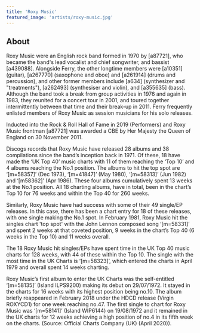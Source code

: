 ```yaml
---
title: 'Roxy Music'
featured_image: 'artists/roxy-music.jpg'
---
```


## About

Roxy Music were an English rock band formed in 1970 by [a87721], who became the band's lead vocalist and chief songwriter, and bassist [a439088]. Alongside Ferry, the other longtime members were [a10351] (guitar), [a267770] (saxophone and oboe) and [a261914] (drums and percussion), and other former members include [a634] (synthesizer and "treatments"), [a262493] (synthesiser and violin), and [a355635] (bass). Although the band took a break from group activities in 1976 and again in 1983, they reunited for a concert tour in 2001, and toured together intermittently between that time and their break-up in 2011. Ferry frequently enlisted members of Roxy Music as session musicians for his solo releases.

Inducted into the Rock & Roll Hall of Fame in 2019 (Performers) and Roxy Music frontman [a87721] was awarded a CBE by Her Majesty the Queen of England on 30 November 2011.

Discogs records that Roxy Music have released 28 albums and 38 compilations since the band’s inception back in 1971. Of these, 18 have made the ‘UK Top 40’ music charts with 11 of them reaching the ‘Top 10’ and 4 albums reaching the No.1 position. The albums to hit the top spot are ‘[m=58357]’ (Dec 1973), ‘[m=41847]’ (May 1980), ‘[m=58313]’ (Jun 1982) and ‘[m58362]’ (Apr 1986). These four albums cumulatively spent 13 weeks at the No.1 position. All 18 charting albums, have in total, been in the chart’s Top 10 for 76 weeks and within the Top 40 for 260 weeks.

Similarly, Roxy Music have had success with some of their 49 single/EP releases. In this case, there has been a chart entry for 18 of these releases, with one single making the No.1 spot. In February 1981, Roxy Music hit the singles chart 'top spot' with the John Lennon composed song ‘[m=58331]’ and spent 2 weeks at that coveted position, 9 weeks in the chart’s Top 40 (6 weeks in the Top 10) and 11 weeks overall.

The 18 Roxy Music hit singles/EPs have spent time in the UK Top 40 music charts for 128 weeks, with 44 of these within the Top 10. The single with the most time in the UK Charts is ‘[m=58323]’, which entered the charts in April 1979 and overall spent 14 weeks charting.

Roxy Music’s first album to enter the UK Charts was the self-entitled ‘[m=58135]’ (Island ILPS9200) making its debut on 29/07/1972.  It stayed in the charts for 16 weeks with its highest position being no.10. The album briefly reappeared in February 2018 under the HDCD release (Virgin ROXYCD1) for one week reaching no.47. The first single to chart for Roxy Music was ‘[m=58141]’ (Island WIP6144) on 19/08/1972 and it remained in the UK charts for 12 weeks achieving a high position of no.4 in its fifth week on the charts. (Source: Official Charts Company (UK) (April 2020)).
